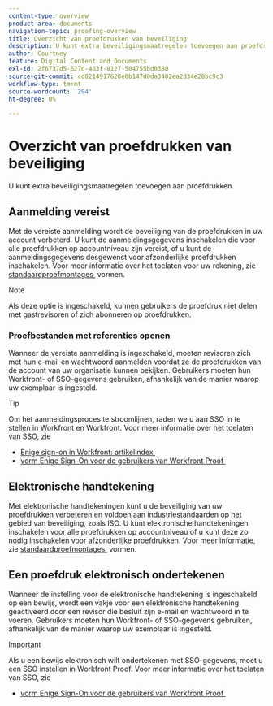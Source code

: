 ```yaml
---
content-type: overview
product-area: documents
navigation-topic: proofing-overview
title: Overzicht van proefdrukken van beveiliging
description: U kunt extra beveiligingsmaatregelen toevoegen aan proefdrukken.
author: Courtney
feature: Digital Content and Documents
exl-id: 2f6737d5-627d-463f-8127-504755bd0380
source-git-commit: cd0214917620e0b147d0da3402ea2d34e28bc9c3
workflow-type: tm+mt
source-wordcount: '294'
ht-degree: 0%

---
```


# Overzicht van proefdrukken van beveiliging

U kunt extra beveiligingsmaatregelen toevoegen aan proefdrukken.

## Aanmelding vereist

Met de vereiste aanmelding wordt de beveiliging van de proefdrukken in uw account verbeterd. U kunt de aanmeldingsgegevens inschakelen die voor alle proefdrukken op accountniveau zijn vereist, of u kunt de aanmeldingsgegevens desgewenst voor afzonderlijke proefdrukken inschakelen. Voor meer informatie over het toelaten voor uw rekening, zie [&#x200B; standaardproefmontages &#x200B;](/help/quicksilver/administration-and-setup/manage-workfront/configure-proofing/configure-default-proof-settings.md) vormen.

>[!NOTE]
>
>Als deze optie is ingeschakeld, kunnen gebruikers de proefdruk niet delen met gastrevisoren of zich abonneren op proefdrukken.

### Proefbestanden met referenties openen

Wanneer de vereiste aanmelding is ingeschakeld, moeten revisoren zich met hun e-mail en wachtwoord aanmelden voordat ze de proefdrukken van de account van uw organisatie kunnen bekijken. Gebruikers moeten hun Workfront- of SSO-gegevens gebruiken, afhankelijk van de manier waarop uw exemplaar is ingesteld.

>[!TIP]
>
>Om het aanmeldingsproces te stroomlijnen, raden we u aan SSO in te stellen in Workfront en Workfront. Voor meer informatie over het toelaten van SSO, zie
>
>* [&#x200B; Enige sign-on in Workfront: artikelindex &#x200B;](../../../administration-and-setup/add-users/single-sign-on/single-sign-on.md)
>* [&#x200B; vorm Enige Sign-On voor de gebruikers van Workfront Proof &#x200B;](../../../workfront-proof/wp-acct-admin/account-settings/configure-sso-for-wp-users.md)

## Elektronische handtekening

Met elektronische handtekeningen kunt u de beveiliging van uw proefdrukken verbeteren en voldoen aan industriestandaarden op het gebied van beveiliging, zoals ISO. U kunt elektronische handtekeningen inschakelen voor alle proefdrukken op accountniveau of u kunt deze zo nodig inschakelen voor afzonderlijke proefdrukken. Voor meer informatie, zie [&#x200B; standaardproefmontages &#x200B;](/help/quicksilver/administration-and-setup/manage-workfront/configure-proofing/configure-default-proof-settings.md) vormen.

## Een proefdruk elektronisch ondertekenen

Wanneer de instelling voor de elektronische handtekening is ingeschakeld op een bewijs, wordt een vakje voor een elektronische handtekening geactiveerd door een revisor die besluit zijn e-mail en wachtwoord in te voeren. Gebruikers moeten hun Workfront- of SSO-gegevens gebruiken, afhankelijk van de manier waarop uw exemplaar is ingesteld.

>[!IMPORTANT]
>
>Als u een bewijs elektronisch wilt ondertekenen met SSO-gegevens, moet u een SSO instellen in Workfront Proof. Voor meer informatie over het toelaten van SSO, zie
>
>* [&#x200B; vorm Enige Sign-On voor de gebruikers van Workfront Proof &#x200B;](../../../workfront-proof/wp-acct-admin/account-settings/configure-sso-for-wp-users.md)
